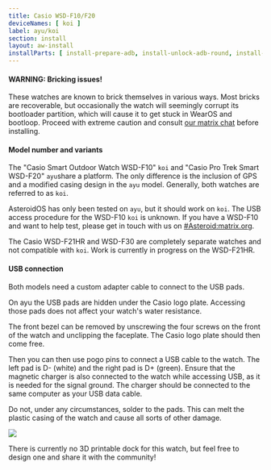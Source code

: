 ```yaml
---
title: Casio WSD-F10/F20
deviceNames: [ koi ]
label: ayu/koi
section: install
layout: aw-install
installParts: [ install-prepare-adb, install-unlock-adb-round, install-select-method, install-full-adb-push-ext4, install-temp-flash-boot-to-recovery ]
---
```

<div class="callout callout-warning">
    <h4>WARNING: Bricking issues!</h4>
    <p>These watches are known to brick themselves in various ways. Most bricks are recoverable, but occasionally the watch will seemingly corrupt its bootloader partition, which will cause it to get stuck in WearOS and bootloop. Proceed with extreme caution and consult <a href="https://matrix.to/#/#Asteroid:matrix.org">our matrix chat</a> before installing.</p>
</div>
<div class="callout callout-info">
    <h4>Model number and variants</h4>
    <p></p>
    <p>The "Casio Smart Outdoor Watch WSD-F10" <code>koi</code> and "Casio Pro Trek Smart WSD-F20" <code>ayu</code>share a platform. The only difference is the inclusion of GPS and a modified casing design in the <code>ayu</code> model. Generally, both watches are referred to as <code>koi</code>.
    </p><p>
    AsteroidOS has only been tested on <code>ayu</code>, but it should work on <code>koi</code>. The USB access procedure for the WSD-F10 <code>koi</code> is unknown. If you have a WSD-F10 and want to help test, please get in touch with us on <a href="https://matrix.to/#/#Asteroid:matrix.org">#Asteroid:matrix.org</a>.
    </p><p>
    The Casio WSD-F21HR and WSD-F30 are completely separate watches and not compatible with <code>koi</code>. Work is currently in progress on the WSD-F21HR.
    </p>
</div>

<div class="callout callout-info">
    <h4>USB connection</h4>
    <p>Both models need a custom adapter cable to connect to the USB pads.</p>
    <p>On ayu the USB pads are hidden under the Casio logo plate. Accessing those pads does not affect your watch's water resistance.</p>
    <p>The front bezel can be removed by unscrewing the four screws on the front of the watch and unclipping the faceplate. The Casio logo plate should then come free.</p>
    <p>Then you can then use pogo pins to connect a USB cable to the watch. The left pad is D- (white) and the right pad is D+ (green). Ensure that the magnetic charger is also connected to the watch while accessing USB, as it is needed for the signal ground. The charger should be connected to the same computer as your USB data cable.</p>
    <p>Do not, under any circumstances, solder to the pads. This can melt the plastic casing of the watch and cause all sorts of other damage.</p>
    <img src="{{assets}}/img/medaka_ayu_usb.png" class="install-usbmod-img">
    <p>There is currently no 3D printable dock for this watch, but feel free to design one and share it with the community!</p>
</div>
